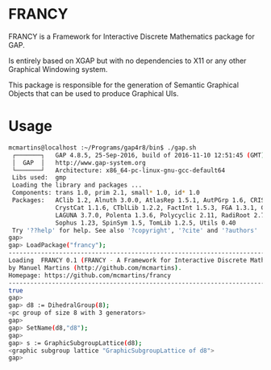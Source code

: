# FRANCY

FRANCY is a Framework for Interactive Discrete Mathematics package for GAP.

Is entirely based on XGAP but with no dependencies to X11 or any other Graphical Windowing system.

This package is responsible for the generation of Semantic Graphical Objects that can be used to produce Graphical UIs.

# Usage

```bash
mcmartins@localhost :~/Programs/gap4r8/bin$ ./gap.sh 
 ┌───────┐   GAP 4.8.5, 25-Sep-2016, build of 2016-11-10 12:51:45 (GMT)
 │  GAP  │   http://www.gap-system.org
 └───────┘   Architecture: x86_64-pc-linux-gnu-gcc-default64
 Libs used:  gmp
 Loading the library and packages ...
 Components: trans 1.0, prim 2.1, small* 1.0, id* 1.0
 Packages:   AClib 1.2, Alnuth 3.0.0, AtlasRep 1.5.1, AutPGrp 1.6, CRISP 1.4.4, Cryst 4.1.12, 
             CrystCat 1.1.6, CTblLib 1.2.2, FactInt 1.5.3, FGA 1.3.1, GAPDoc 1.5.1, IRREDSOL 1.3.1, 
             LAGUNA 3.7.0, Polenta 1.3.6, Polycyclic 2.11, RadiRoot 2.7, ResClasses 4.5.0, 
             Sophus 1.23, SpinSym 1.5, TomLib 1.2.5, Utils 0.40
 Try '??help' for help. See also '?copyright', '?cite' and '?authors'
gap>
gap> LoadPackage("francy");
-----------------------------------------------------------------------------------------------------
Loading  FRANCY 0.1 (FRANCY - A Framework for Interactive Discrete Mathematics)
by Manuel Martins (http://github.com/mcmartins).
Homepage: https://github.com/mcmartins/francy
-----------------------------------------------------------------------------------------------------
true
gap>
gap> d8 := DihedralGroup(8);
<pc group of size 8 with 3 generators>
gap>
gap> SetName(d8,"d8");
gap>
gap> s := GraphicSubgroupLattice(d8);
<graphic subgroup lattice "GraphicSubgroupLattice of d8">
gap> 
```